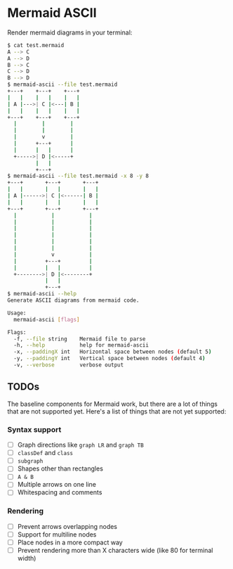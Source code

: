 # Mermaid ASCII

Render mermaid diagrams in your terminal:
```bash
$ cat test.mermaid
A --> C
A --> D
B --> C
C --> D
B --> D
$ mermaid-ascii --file test.mermaid
+---+    +---+    +---+
|   |    |   |    |   |
| A |--->| C |<---| B |
|   |    |   |    |   |
+---+    +---+    +---+
  |        |        |
  |        |        |
  |        v        |
  |      +---+      |
  |      |   |      |
  +----->| D |<-----+
         |   |
         +---+
$ mermaid-ascii --file test.mermaid -x 8 -y 8
+---+       +---+       +---+
|   |       |   |       |   |
| A |------>| C |<------| B |
|   |       |   |       |   |
+---+       +---+       +---+
  |           |           |
  |           |           |
  |           |           |
  |           |           |
  |           |           |
  |           |           |
  |           v           |
  |         +---+         |
  |         |   |         |
  +-------->| D |<--------+
            |   |
            +---+
$ mermaid-ascii --help
Generate ASCII diagrams from mermaid code.

Usage:
  mermaid-ascii [flags]

Flags:
  -f, --file string    Mermaid file to parse
  -h, --help           help for mermaid-ascii
  -x, --paddingX int   Horizontal space between nodes (default 5)
  -y, --paddingY int   Vertical space between nodes (default 4)
  -v, --verbose        verbose output
```

## TODOs

The baseline components for Mermaid work, but there are a lot of things that are not supported yet. Here's a list of things that are not yet supported:

### Syntax support

- [ ] Graph directions like `graph LR` and `graph TB`
- [ ] `classDef` and `class`
- [ ] `subgraph`
- [ ] Shapes other than rectangles
- [ ] `A & B`
- [ ] Multiple arrows on one line
- [ ] Whitespacing and comments

### Rendering

- [ ] Prevent arrows overlapping nodes
- [ ] Support for multiline nodes
- [ ] Place nodes in a more compact way
- [ ] Prevent rendering more than X characters wide (like 80 for terminal width)
